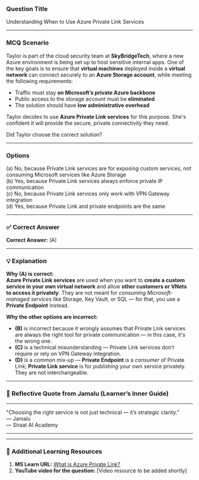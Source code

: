 ### **Question Title**  
Understanding When to Use Azure Private Link Services

---

### **MCQ Scenario**  
Taylor is part of the cloud security team at **SkyBridgeTech**, where a new Azure environment is being set up to host sensitive internal apps. One of the key goals is to ensure that **virtual machines** deployed inside a **virtual network** can connect securely to an **Azure Storage account**, while meeting the following requirements:

- Traffic must stay **on Microsoft’s private Azure backbone**  
- Public access to the storage account must be **eliminated**  
- The solution should have **low administrative overhead**

Taylor decides to use **Azure Private Link services** for this purpose. She's confident it will provide the secure, private connectivity they need.

Did Taylor choose the correct solution?

---

### **Options**  
(a) No, because Private Link services are for exposing custom services, not consuming Microsoft services like Azure Storage  
(b) Yes, because Private Link services always enforce private IP communication  
(c) No, because Private Link services only work with VPN Gateway integration  
(d) Yes, because Private Link and private endpoints are the same  

---

### ✅ **Correct Answer**  
**Correct Answer:** (A)

---

### 💡 **Explanation**  
**Why (A) is correct:**  
**Azure Private Link services** are used when you want to **create a custom service in your own virtual network** and allow **other customers or VNets to access it privately**. They are not meant for *consuming Microsoft-managed services* like Storage, Key Vault, or SQL — for that, you use a **Private Endpoint** instead.

**Why the other options are incorrect:**  
- **(B)** is incorrect because it wrongly assumes that Private Link services are always the right tool for private communication — in this case, it's the wrong one.  
- **(C)** is a technical misunderstanding — Private Link services don’t require or rely on VPN Gateway integration.  
- **(D)** is a common mix-up — **Private Endpoint** is a *consumer* of Private Link; **Private Link service** is for *publishing* your own service privately. They are not interchangeable.

---

### 💬 **Reflective Quote from Jamalu (Learner’s Inner Guide)**  
________________________________________  
"Choosing the right service is not just technical — it’s strategic clarity."  
— Jamalu  
— Siraat AI Academy  
________________________________________

---

### 🔗 Additional Learning Resources  
1. **MS Learn URL:** [What is Azure Private Link?](https://learn.microsoft.com/en-us/azure/private-link/private-link-overview)  
2. **YouTube video for the question:** [Video resource to be added shortly]

